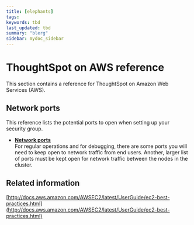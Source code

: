 ```yaml
---
title: [elephants]
tags: 
keywords: tbd
last_updated: tbd
summary: "blerg"
sidebar: mydoc_sidebar
---
```

# ThoughtSpot on AWS reference

This section contains a reference for ThoughtSpot on Amazon Web Services (AWS).

## Network ports

This reference lists the potential ports to open when setting up your security group.

-   **[Network ports](../../admin/setup/firewall_ports.html)**  
For regular operations and for debugging, there are some ports you will need to keep open to network traffic from end users. Another, larger list of ports must be kept open for network traffic between the nodes in the cluster.

## Related information  


[http://docs.aws.amazon.com/AWSEC2/latest/UserGuide/ec2-best-practices.html](http://docs.aws.amazon.com/AWSEC2/latest/UserGuide/ec2-best-practices.html)


